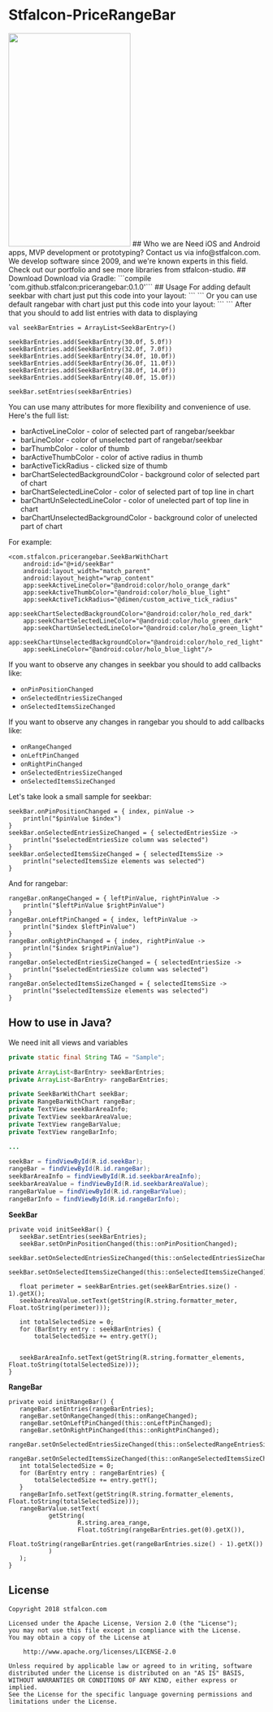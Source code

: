 # Stfalcon-PriceRangeBar
<img src="images/pricerangebar.gif" width="240" height="420" />
## Who we are
Need iOS and Android apps, MVP development or prototyping? Contact us via info@stfalcon.com. We develop software since 2009, and we're known experts in this field. Check out our portfolio and see more libraries from stfalcon-studio.
## Download
Download via Gradle: 
```compile 'com.github.stfalcon:pricerangebar:0.1.0'```
## Usage
For adding default seekbar with chart just put this code into your layout:
```
<com.stfalcon.pricerangebar.SeekBarWithChart
   android:layout_width="match_parent"
   android:layout_height="wrap_content"/>
```
Or you can use default rangebar with chart just put this code into your layout:
```
<com.stfalcon.pricerangebar.RangeBarWithChart
   android:layout_width="match_parent"
   android:layout_height="wrap_content"/>
```
After that you should to add list entries with data to displaying

```
val seekBarEntries = ArrayList<SeekBarEntry>()

seekBarEntries.add(SeekBarEntry(30.0f, 5.0f))
seekBarEntries.add(SeekBarEntry(32.0f, 7.0f))
seekBarEntries.add(SeekBarEntry(34.0f, 10.0f))
seekBarEntries.add(SeekBarEntry(36.0f, 11.0f))
seekBarEntries.add(SeekBarEntry(38.0f, 14.0f))
seekBarEntries.add(SeekBarEntry(40.0f, 15.0f))

seekBar.setEntries(seekBarEntries)
```
You can use many attributes for more flexibility and convenience of use. Here's the full list:
- barActiveLineColor - color of selected part of rangebar/seekbar
- barLineColor - color of unselected part of rangebar/seekbar
- barThumbColor - color of thumb
- barActiveThumbColor - color of active radius in thumb
- barActiveTickRadius - clicked size of thumb
- barChartSelectedBackgroundColor - background color of selected part of chart
- barChartSelectedLineColor - color of selected part of top line in chart
- barChartUnSelectedLineColor - color of unelected part of top line in chart
- barChartUnselectedBackgroundColor - background color of unelected part of chart

For example:
```
<com.stfalcon.pricerangebar.SeekBarWithChart
    android:id="@+id/seekBar"
    android:layout_width="match_parent"
    android:layout_height="wrap_content"
    app:seekActiveLineColor="@android:color/holo_orange_dark"
    app:seekActiveThumbColor="@android:color/holo_blue_light"
    app:seekActiveTickRadius="@dimen/custom_active_tick_radius"
    app:seekChartSelectedBackgroundColor="@android:color/holo_red_dark"
    app:seekChartSelectedLineColor="@android:color/holo_green_dark"
    app:seekChartUnSelectedLineColor="@android:color/holo_green_light"
    app:seekChartUnselectedBackgroundColor="@android:color/holo_red_light"
    app:seekLineColor="@android:color/holo_blue_light"/>
```
If you want to observe any changes in seekbar you should to add callbacks like:
- ```onPinPositionChanged```
- ```onSelectedEntriesSizeChanged```
- ```onSelectedItemsSizeChanged```

If you want to observe any changes in rangebar you should to add callbacks like:
- ```onRangeChanged```
- ```onLeftPinChanged```
- ```onRightPinChanged```
- ```onSelectedEntriesSizeChanged```
- ```onSelectedItemsSizeChanged```

Let's take look a small sample for seekbar:
```
seekBar.onPinPositionChanged = { index, pinValue ->
    println("$pinValue $index")
}
seekBar.onSelectedEntriesSizeChanged = { selectedEntriesSize ->
    println("$selectedEntriesSize column was selected")
}
seekBar.onSelectedItemsSizeChanged = { selectedItemsSize ->
    println("selectedItemsSize elements was selected")
}
```
And for rangebar:
```
rangeBar.onRangeChanged = { leftPinValue, rightPinValue ->
    println("$leftPinValue $rightPinValue")
}
rangeBar.onLeftPinChanged = { index, leftPinValue ->
    println("$index $leftPinValue")
}
rangeBar.onRightPinChanged = { index, rightPinValue ->
    println("$index $rightPinValue")
}
rangeBar.onSelectedEntriesSizeChanged = { selectedEntriesSize ->
    println("$selectedEntriesSize column was selected")
}
rangeBar.onSelectedItemsSizeChanged = { selectedItemsSize ->
    println("$selectedItemsSize elements was selected")
}
```
## How to use in Java?
We need init all views and variables
```Java
private static final String TAG = "Sample";

private ArrayList<BarEntry> seekBarEntries;
private ArrayList<BarEntry> rangeBarEntries;

private SeekBarWithChart seekBar;
private RangeBarWithChart rangeBar;
private TextView seekBarAreaInfo;
private TextView seekbarAreaValue;
private TextView rangeBarValue;
private TextView rangeBarInfo;

...

seekBar = findViewById(R.id.seekBar);
rangeBar = findViewById(R.id.rangeBar);
seekBarAreaInfo = findViewById(R.id.seekbarAreaInfo);
seekbarAreaValue = findViewById(R.id.seekbarAreaValue);
rangeBarValue = findViewById(R.id.rangeBarValue);
rangeBarInfo = findViewById(R.id.rangeBarInfo);
```
**SeekBar**

```
private void initSeekBar() {
   seekBar.setEntries(seekBarEntries);
   seekBar.setOnPinPositionChanged(this::onPinPositionChanged);
   seekBar.setOnSelectedEntriesSizeChanged(this::onSelectedEntriesSizeChanged);
   seekBar.setOnSelectedItemsSizeChanged(this::onSelectedItemsSizeChanged);

   float perimeter = seekBarEntries.get(seekBarEntries.size() - 1).getX();
   seekbarAreaValue.setText(getString(R.string.formatter_meter, Float.toString(perimeter)));

   int totalSelectedSize = 0;
   for (BarEntry entry : seekBarEntries) {
       totalSelectedSize += entry.getY();


   seekBarAreaInfo.setText(getString(R.string.formatter_elements, Float.toString(totalSelectedSize)));
}
```
**RangeBar**
```
private void initRangeBar() {
   rangeBar.setEntries(rangeBarEntries);
   rangeBar.setOnRangeChanged(this::onRangeChanged);
   rangeBar.setOnLeftPinChanged(this::onLeftPinChanged);
   rangeBar.setOnRightPinChanged(this::onRightPinChanged);
   rangeBar.setOnSelectedEntriesSizeChanged(this::onSelectedRangeEntriesSizeChanged);
   rangeBar.setOnSelectedItemsSizeChanged(this::onRangeSelectedItemsSizeChanged);
   int totalSelectedSize = 0;
   for (BarEntry entry : rangeBarEntries) {
       totalSelectedSize += entry.getY();
   }
   rangeBarInfo.setText(getString(R.string.formatter_elements, Float.toString(totalSelectedSize)));
   rangeBarValue.setText(
           getString(
                   R.string.area_range,
                   Float.toString(rangeBarEntries.get(0).getX()),
                   Float.toString(rangeBarEntries.get(rangeBarEntries.size() - 1).getX())
           )
   );
}
```
## License
```
Copyright 2018 stfalcon.com

Licensed under the Apache License, Version 2.0 (the "License");
you may not use this file except in compliance with the License.
You may obtain a copy of the License at

    http://www.apache.org/licenses/LICENSE-2.0

Unless required by applicable law or agreed to in writing, software
distributed under the License is distributed on an "AS IS" BASIS,
WITHOUT WARRANTIES OR CONDITIONS OF ANY KIND, either express or implied.
See the License for the specific language governing permissions and
limitations under the License.
```